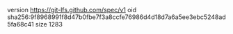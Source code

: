 version https://git-lfs.github.com/spec/v1
oid sha256:9f8968991f8d47b0fbe7f3a8ccfe76986d4d18d7a6a5ee3ebc5248ad5fa68c41
size 1283
